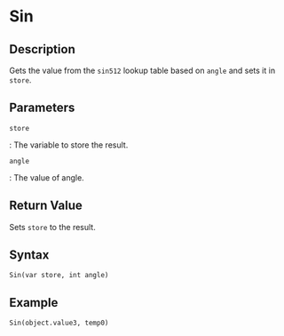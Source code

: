 # Sin

## Description
Gets the value from the `sin512` lookup table based on `angle` and sets it in `store`.

## Parameters
`store`

:   The variable to store the result.

`angle`

:   The value of angle.

## Return Value
Sets `store` to the result.

## Syntax
```
Sin(var store, int angle)
```

## Example
```
Sin(object.value3, temp0)
```